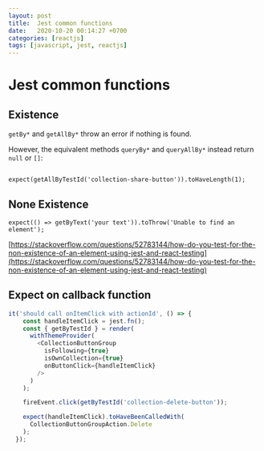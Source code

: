 ```yaml
---
layout: post
title:  Jest common functions
date:   2020-10-20 00:14:27 +0700
categories: [reactjs]
tags: [javascript, jest, reactjs]
---
```


# Jest common functions
## Existence

`getBy*` and `getAllBy*` throw an error if nothing is found.

However, the equivalent methods `queryBy*` and `queryAllBy*` instead return `null` or `[]`:


```

expect(getAllByTestId('collection-share-button')).toHaveLength(1);
```

## None Existence

```
expect(() => getByText('your text')).toThrow('Unable to find an element');
```

[https://stackoverflow.com/questions/52783144/how-do-you-test-for-the-non-existence-of-an-element-using-jest-and-react-testing](https://stackoverflow.com/questions/52783144/how-do-you-test-for-the-non-existence-of-an-element-using-jest-and-react-testing)


## Expect on callback function

```js
it('should call onItemClick with actionId', () => {
    const handleItemClick = jest.fn();
    const { getByTestId } = render(
      withThemeProvider(
        <CollectionButtonGroup
          isFollowing={true}
          isOwnCollection={true}
          onButtonClick={handleItemClick}
        />
      )
    );

    fireEvent.click(getByTestId('collection-delete-button'));

    expect(handleItemClick).toHaveBeenCalledWith(
      CollectionButtonGroupAction.Delete
    );
  });
```
